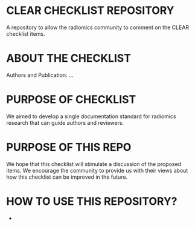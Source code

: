 # CLEAR CHECKLIST REPOSITORY
A repository to allow the radiomics community to comment on the CLEAR checklist items.

# ABOUT THE CHECKLIST
Authors and Publication: ...
# PURPOSE OF CHECKLIST
We aimed to develop a single documentation standard for radiomics research that can guide authors and reviewers. 
# PURPOSE OF THIS REPO
We hope that this checklist will stimulate a discussion of the proposed items. We encourage the community to provide us with their views about how this checklist can be improved in the future. 
# HOW TO USE THIS REPOSITORY?
-
